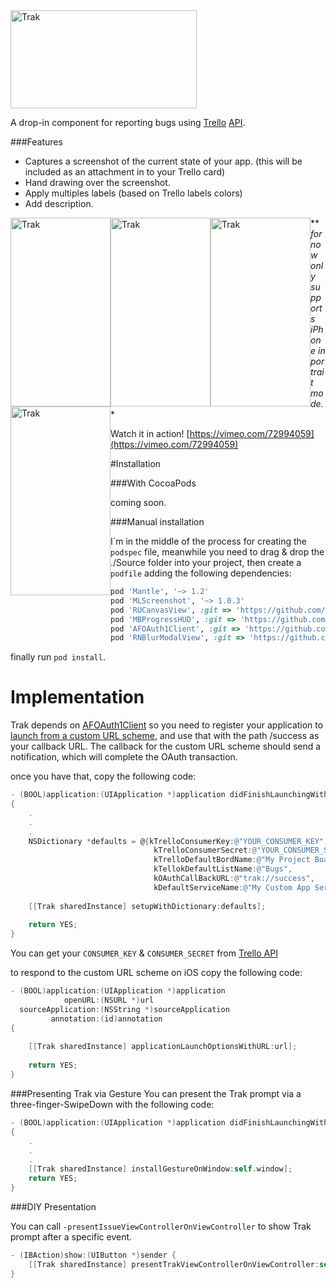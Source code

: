 
<img src="http://f.cl.ly/items/0l3m233D1D3v3s3m1B01/track-blue-592x314.png" alt="Trak" style="width: 298px; height:157px;"/>


A drop-in component for reporting bugs using [Trello](https://trello.com/) [API](https://trello.com/docs/).

###Features

* Captures a screenshot of the current state of your app. (this will be included as an attachment in to your Trello card)
* Hand drawing over the screenshot. 
* Apply multiples labels (based on Trello labels colors)
* Add description.

<a href="http://f.cl.ly/items/3v1a1o3H3D0e3R1F0h0h/trak_screenshot_02.jpg">
<img src="http://f.cl.ly/items/3v1a1o3H3D0e3R1F0h0h/trak_screenshot_02.jpg" alt="Trak" style="width: 160px; height:302px; float:left;"/>
</a>
<a href="http://f.cl.ly/items/0w2k2S0S0M2G0G0l431T/trak_screenshot_01.jpg">
<img src="http://f.cl.ly/items/0w2k2S0S0M2G0G0l431T/trak_screenshot_01.jpg" alt="Trak" style="width: 160px; height:302px; float:left;"/>
</a>
<a href="http://f.cl.ly/items/3N2w3y3Y1L0x2T0f1Z25/trak_screenshot_03.jpg">
<img src="http://f.cl.ly/items/3N2w3y3Y1L0x2T0f1Z25/trak_screenshot_03.jpg" alt="Trak" style="width: 160px; height:302px; float:left;"/>
</a>
<a href="http://f.cl.ly/items/1Y0d0x2J3k3R1n3m0e03/trak_screenshot_05.jpg">
<img src="http://f.cl.ly/items/1Y0d0x2J3k3R1n3m0e03/trak_screenshot_05.jpg" alt="Trak" style="width: 160px; height:302px; float:left;"/>
</a>

** *for now only supports iPhone in portrait mode.**

Watch it in action! [https://vimeo.com/72994059](https://vimeo.com/72994059)

#Installation

###With CocoaPods

coming soon.

###Manual installation

I´m in the middle of the process for creating the `podspec` file, meanwhile you need to drag & drop the ./Source folder into your project, then create a `podfile` adding the following dependencies:

``` ruby
pod 'Mantle', '~> 1.2'
pod 'MLScreenshot', '~> 1.0.3'
pod 'RUCanvasView', :git => 'https://github.com/rauluranga/RUCanvasView'
pod 'MBProgressHUD', :git => 'https://github.com/rauluranga/MBProgressHUD.git', :commit => '95baad6af9712c1cd77e97f9d5c174072082227f'
pod 'AFOAuth1Client', :git => 'https://github.com/rauluranga/AFOAuth1Client.git', :commit => '7e4e3fcb451bf4719aad947bc2883b00c30d682a'
pod 'RNBlurModalView', :git => 'https://github.com/rauluranga/RNBlurModalView.git', :commit => '535c68289f0917bbbbefa16e87e08de171b15618'
```

finally run `pod install`.

# Implementation 

Trak depends on [AFOAuth1Client](https://github.com/AFNetworking/AFOAuth1Client) so you need to register your application to [launch from a custom URL scheme](http://iosdevelopertips.com/cocoa/launching-your-own-application-via-a-custom-url-scheme.html), and use that with the path /success as your callback URL. The callback for the custom URL scheme should send a notification, which will complete the OAuth transaction.

once you have that, copy the following code:


``` objective-c
- (BOOL)application:(UIApplication *)application didFinishLaunchingWithOptions:(NSDictionary *)launchOptions
{
    .
    .
    .    
    NSDictionary *defaults = @{kTrelloConsumerKey:@"YOUR_CONSUMER_KEY",
                                kTrelloConsumerSecret:@"YOUR_CONSUMER_SECRET",
                                kTrelloDefaultBordName:@"My Project Board",
                                kTellokDefaultListName:@"Bugs",
                                kOAuthCallBackURL:@"trak://success",
                                kDefaultServiceName:@"My Custom App Service Name" };
        
    [[Trak sharedInstance] setupWithDictionary:defaults];
            
    return YES;
}
```
You can get your `CONSUMER_KEY` & `CONSUMER_SECRET` from [Trello API](https://trello.com/1/appKey/generate)

to respond to the custom URL scheme on iOS copy the following code:

``` objective-c
- (BOOL)application:(UIApplication *)application
            openURL:(NSURL *)url
  sourceApplication:(NSString *)sourceApplication
         annotation:(id)annotation
{
    
    [[Trak sharedInstance] applicationLaunchOptionsWithURL:url];
    
    return YES;
}
```

###Presenting Trak via Gesture 
You can present the Trak prompt via a three-finger-SwipeDown with the following code:

``` objective-c
- (BOOL)application:(UIApplication *)application didFinishLaunchingWithOptions:(NSDictionary *)launchOptions
{
    .
    .
    .  
    [[Trak sharedInstance] installGestureOnWindow:self.window];
    return YES;
}
```

###DIY Presentation

You can call `-presentIssueViewControllerOnViewController` to show Trak prompt after a specific event.

``` objective-c
- (IBAction)show:(UIButton *)sender {
    [[Trak sharedInstance] presentTrakViewControllerOnViewController:self];
}
```


